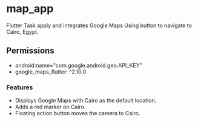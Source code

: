 # map_app

Flutter Task apply and integrates Google Maps Using button to navigate to Cairo, Egypt.

## Permissions
- android:name="com.google.android.geo.API_KEY"
- google_maps_flutter: ^2.10.0

### Features
- Displays Google Maps with Cairo as the default location.
- Adds a red marker on Cairo.
- Floating action button moves the camera to Cairo.